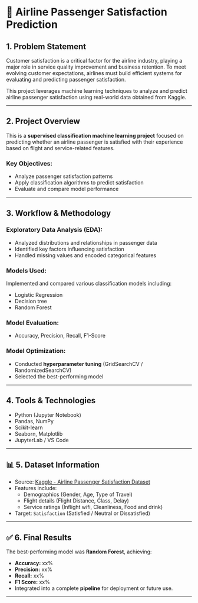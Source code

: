 # 🛫 Airline Passenger Satisfaction Prediction

## 1. Problem Statement

Customer satisfaction is a critical factor for the airline industry, playing a major role in service quality improvement and business retention. To meet evolving customer expectations, airlines must build efficient systems for evaluating and predicting passenger satisfaction.

This project leverages machine learning techniques to analyze and predict airline passenger satisfaction using real-world data obtained from Kaggle.

---

## 2. Project Overview

This is a **supervised classification machine learning project** focused on predicting whether an airline passenger is satisfied with their experience based on flight and service-related features.

### Key Objectives:
- Analyze passenger satisfaction patterns
- Apply classification algorithms to predict satisfaction
- Evaluate and compare model performance

---

## 3. Workflow & Methodology

### Exploratory Data Analysis (EDA):
- Analyzed distributions and relationships in passenger data
- Identified key factors influencing satisfaction
- Handled missing values and encoded categorical features

### Models Used:
Implemented and compared various classification models including:
- Logistic Regression
- Decision tree
- Random Forest

### Model Evaluation:
- Accuracy, Precision, Recall, F1-Score


### Model Optimization:
- Conducted **hyperparameter tuning** (GridSearchCV / RandomizedSearchCV)
- Selected the best-performing model

---

## 4. Tools & Technologies

- Python (Jupyter Notebook)
- Pandas, NumPy
- Scikit-learn
- Seaborn, Matplotlib
- JupyterLab / VS Code

---

## 📊 5. Dataset Information

- Source: [Kaggle - Airline Passenger Satisfaction Dataset]([https://www.kaggle.com/datasets](https://www.kaggle.com/datasets/teejmahal20/airline-passenger-satisfaction))
- Features include:
  - Demographics (Gender, Age, Type of Travel)
  - Flight details (Flight Distance, Class, Delay)
  - Service ratings (Inflight wifi, Cleanliness, Food and drink)
- Target: `Satisfaction` (Satisfied / Neutral or Dissatisfied)

---

## ✅ 6. Final Results

The best-performing model was **Random Forest**, achieving:
- **Accuracy:** xx%
- **Precision:** xx%
- **Recall:** xx%
- **F1 Score:** xx%
- Integrated into a complete **pipeline** for deployment or future use.

---
